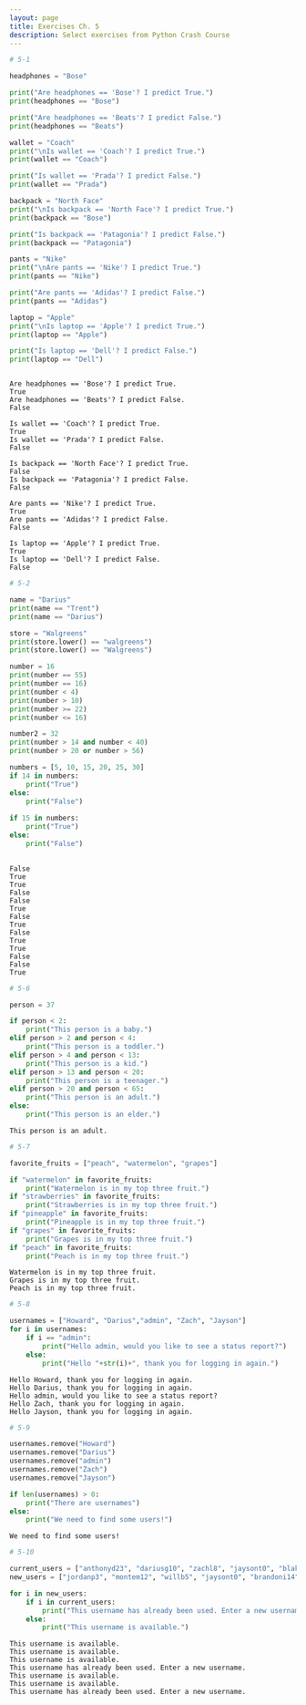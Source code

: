 ```yaml
---
layout: page
title: Exercises Ch. 5
description: Select exercises from Python Crash Course
---
```


```python
# 5-1

headphones = "Bose"

print("Are headphones == 'Bose'? I predict True.")
print(headphones == "Bose")

print("Are headphones == 'Beats'? I predict False.")
print(headphones == "Beats")

wallet = "Coach"
print("\nIs wallet == 'Coach'? I predict True.")
print(wallet == "Coach")

print("Is wallet == 'Prada'? I predict False.")
print(wallet == "Prada")

backpack = "North Face"
print("\nIs backpack == 'North Face'? I predict True.")
print(backpack == "Bose")

print("Is backpack == 'Patagonia'? I predict False.")
print(backpack == "Patagonia")

pants = "Nike"
print("\nAre pants == 'Nike'? I predict True.")
print(pants == "Nike")

print("Are pants == 'Adidas'? I predict False.")
print(pants == "Adidas")

laptop = "Apple"
print("\nIs laptop == 'Apple'? I predict True.")
print(laptop == "Apple")

print("Is laptop == 'Dell'? I predict False.")
print(laptop == "Dell")



```

    Are headphones == 'Bose'? I predict True.
    True
    Are headphones == 'Beats'? I predict False.
    False
    
    Is wallet == 'Coach'? I predict True.
    True
    Is wallet == 'Prada'? I predict False.
    False
    
    Is backpack == 'North Face'? I predict True.
    False
    Is backpack == 'Patagonia'? I predict False.
    False
    
    Are pants == 'Nike'? I predict True.
    True
    Are pants == 'Adidas'? I predict False.
    False
    
    Is laptop == 'Apple'? I predict True.
    True
    Is laptop == 'Dell'? I predict False.
    False



```python
# 5-2

name = "Darius"
print(name == "Trent")
print(name == "Darius")

store = "Walgreens"
print(store.lower() == "walgreens")
print(store.lower() == "Walgreens")

number = 16
print(number == 55)
print(number == 16)
print(number < 4)
print(number > 10)
print(number >= 22)
print(number <= 16)

number2 = 32
print(number > 14 and number < 40)
print(number > 20 or number > 56)

numbers = [5, 10, 15, 20, 25, 30]
if 14 in numbers:
    print("True")
else:
    print("False")
    
if 15 in numbers:
    print("True")
else:
    print("False")
    

```

    False
    True
    True
    False
    False
    True
    False
    True
    False
    True
    True
    False
    False
    True



```python
# 5-6

person = 37

if person < 2:
    print("This person is a baby.")
elif person > 2 and person < 4:
    print("This person is a toddler.")
elif person > 4 and person < 13:
    print("This person is a kid.")
elif person > 13 and person < 20: 
    print("This person is a teenager.")
elif person > 20 and person < 65:
    print("This person is an adult.")
else:
    print("This person is an elder.")
```

    This person is an adult.



```python
# 5-7

favorite_fruits = ["peach", "watermelon", "grapes"]

if "watermelon" in favorite_fruits:
    print("Watermelon is in my top three fruit.")
if "strawberries" in favorite_fruits:
    print("Strawberries is in my top three fruit.")
if "pineapple" in favorite_fruits:
    print("Pineapple is in my top three fruit.")
if "grapes" in favorite_fruits:
    print("Grapes is in my top three fruit.")
if "peach" in favorite_fruits:
    print("Peach is in my top three fruit.")


```

    Watermelon is in my top three fruit.
    Grapes is in my top three fruit.
    Peach is in my top three fruit.



```python
# 5-8

usernames = ["Howard", "Darius","admin", "Zach", "Jayson"]
for i in usernames:
    if i == "admin":
        print("Hello admin, would you like to see a status report?")
    else: 
        print("Hello "+str(i)+", thank you for logging in again.")
```

    Hello Howard, thank you for logging in again.
    Hello Darius, thank you for logging in again.
    Hello admin, would you like to see a status report?
    Hello Zach, thank you for logging in again.
    Hello Jayson, thank you for logging in again.



```python
# 5-9

usernames.remove("Howard")
usernames.remove("Darius")
usernames.remove("admin")
usernames.remove("Zach")
usernames.remove("Jayson")

if len(usernames) > 0:
    print("There are usernames")
else:
    print("We need to find some users!")
```

    We need to find some users!



```python
# 5-10

current_users = ["anthonyd23", "dariusg10", "zachl8", "jaysont0", "blakeg32", "paytonp11"]
new_users = ["jordanp3", "montem12", "willb5", "jaysont0", "brandoni14", "scottieb4", "dariusg10"]

for i in new_users:
    if i in current_users:
        print("This username has already been used. Enter a new username.")
    else:
        print("This username is available.")

```

    This username is available.
    This username is available.
    This username is available.
    This username has already been used. Enter a new username.
    This username is available.
    This username is available.
    This username has already been used. Enter a new username.



```python

```
